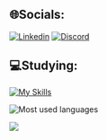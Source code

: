 ## 🌐Socials:
[![Linkedin](https://img.shields.io/badge/Linkedin-0077B5?style=for-the-badge&logo=linkedin&logoColor=white)](https://www.linkedin.com/in/matheus-marcelo-pereira-menezes-662267295/)
[![Discord](https://img.shields.io/badge/Discord-7289DA?style=for-the-badge&logo=discord&logoColor=white)](https://discordapp.com/users/627859505774067712)

## 💻Studying:
[![My Skills](https://skillicons.dev/icons?i=html,css,js,cpp,python,react,nodejs,mysql,vercel,postgres,bash,linux)](https://skillicons.dev)

![Most used languages](https://github-readme-stats.vercel.app/api/top-langs/?username=matheusmarcelo01&theme=tokyonight&hide_border=true&custom_title=Most%20%used%20%languages)

[![](https://visitcount.itsvg.in/api?id=matheusmarcelo01&label=Profile%20Views&color=12&icon=2&pretty=true)](https://visitcount.itsvg.in)
